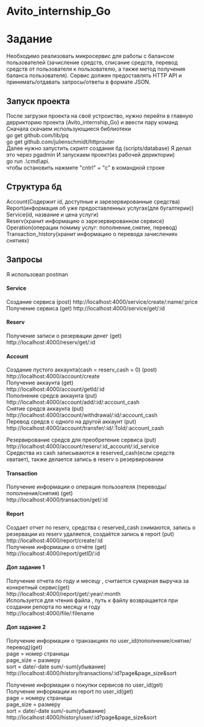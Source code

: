 # Avito_internship_Go

# Задание
Необходимо реализовать микросервис для работы с балансом пользователей (зачисление средств, списание средств, перевод средств от пользователя к пользователю, а также метод получения баланса пользователя). Сервис должен предоставлять HTTP API и принимать/отдавать запросы/ответы в формате JSON.

## Запуск проекта
После загрузки проекта на своё устроиство, нужно перейти в главную деррикторию проекта (Avito_internship_Go) и ввести пару команд  
Сначала скачаем использующиеся библиотеки  
go get github.com/lib/pq   
go get github.com/julienschmidt/httprouter  
Далее нужно запустить скрипт создания бд (scripts/database)
Я делал это через pgadmin
И запускаем проект(из рабочей дериктории)  
go run .\cmd\api\.  
чтобы остановить нажмите "cntrl" + "c" в командной строке

## Структура бд

Account(Содержит id, доступные и зарезервированные средства)  
Report(информация об уже предоставленных услугах(для бугалтерии))  
Service(id, название и цена услуги)  
Reserv(хранит информацию о зарезервированном сервисе)  
Operation(операции помиму услуг: пополнение,снятие, перевод)  
Transaction_history(хранит информацию о перевода зачислениях снятиях)  

## Запросы
Я использовал postman

#### Service
Создание сервиса (post)
http://localhost:4000/service/create/:name/:price  
Получение сервиса (get)
http://localhost:4000/service/get/:id  

#### Reserv 

Получение записи о резервации денег (get)  
http://localhost:4000/reserv/get/:id  

#### Account  

Создание пустого аккаунта(cash = reserv_cash = 0) (post)  
http://localhost:4000/account/create  
Получение аккаунта (get)  
http://localhost:4000/account/getId/:id  
Пополнение средсв аккаунта (put)  
http://localhost:4000/account/add/:id/:account_cash  
Снятие средсв аккаунта (put)  
http://localhost:4000/account/withdrawal/:id/:account_cash  
Перевод средсв с одного на другой аккаунт (put)  
http://localhost:4000/account/transfer/:id/:ToId/:account_cash  

Резервирование средсв для преобретение сервиса (put)  
http://localhost:4000/account/reserv/:id_account/:id_service  
Средвства из cash записываются в reserved_cash(если средств хватает), также делается запись в reserv о резервировании  

#### Transaction 

Получение информации о операция пользоателя (переводы/пополнения/снятия) (get)  
http://localhost:4000/transaction/get/:id  

#### Report
Создает отчет по reserv, средства с reserved_cash  снимаются, запись о резервации из reserv удаляется, создaётся запись в report (put)  
http://localhost:4000/report/create/:id  
Получение информации о отчёте (get)  
http://localhost:4000/report/getID/:id  

#### Доп задание 1
Получение отчета по году и месецу , считается сумарная выручка за конкретный сервис(get)    
http://localhost:4000/report/get/:year/:month  
Используется для чтения файла , путь к файлу возвращается при создании репорта по месяцу и году  
http://localhost:4000/file/:filename  

#### Доп задание 2
Получение информации о транзакциях по user_id(пополнение/снятие/перевод)(get)  
page = номер страницы  
page_size = размеру  
sort = date/-date  sum/-sum(убывание)  
http://localhost:4000/history/transactions/:id?page&page_size&sort

Получение информации о покупки сервисов по user_id(get)  
Получение информации из report по user_id(get)  
page = номеру страницы  
page_size = размеру  
sort = date/-date  sum/-sum(убывание)  
http://localhost:4000/history/user/:id?page&page_size&sort
